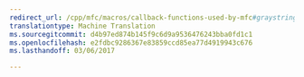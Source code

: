 ```yaml
---
redirect_url: /cpp/mfc/macros/callback-functions-used-by-mfc#graystring
translationtype: Machine Translation
ms.sourcegitcommit: d4b97ed874b145f9c6d9a9536476243bba0fd1c1
ms.openlocfilehash: e2fdbc9286367e83859ccd85ea77d4919943c676
ms.lasthandoff: 03/06/2017

---
```


